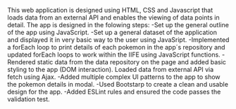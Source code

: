 This web application is designed using HTML, CSS and Javascript that loads data from an external API and enables the viewing of data points in detail.
The app is designed in the folowing steps:
-Set up the general outline of the app using JavaScript.
-Set up a general dataset of the application and displayed it in very basic way to the user using JavaSript.
-Implemented a forEach loop to print details of each pokemon in the app´s repository and updated forEach loops to work within the IIFE using JavaScript functions.
-Rendered static data from the data repository on the page and added basic styling to the app (DOM interaction).
Loaded data from external API via fetch using Ajax.
-Added multiple complex UI patterns to the app to show the pokemon details in modal.
-Used Bootstarp to create a clean and usable design for the app.
-Added ESLint rules and ensured the code passes the validation test.
